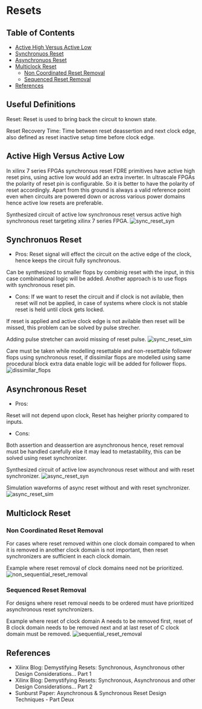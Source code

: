 # Resets

## Table of Contents

- [Active High Versus Active Low](#Active-High-Versus-Active-Low)
- [Synchronuos Reset](#Synchronuos_Reset)
- [Asynchronuos Reset](#Asynchronuos_Reset)
- [Multiclock Reset](#Multiclock_Reset)
  * [Non Coordinated Reset Removal](#Non_Coordinated_Reset_Removal)
  * [Sequenced Reset Removal](#Sequenced_Reset_Removal)
- [References](#References)

## Useful Definitions

Reset: Reset is used to bring back the circuit to known state.

Reset Recovery Time: Time between reset deassertion and next clock edge, also defined as reset inactive setup time before clock edge.

## Active High Versus Active Low 
In xilinx 7 series FPGAs synchronous reset FDRE primitives have active high reset pins, using active low would add an extra inverter. In ultrascale FPGAs the polarity of reset pin is configurable. So it is better to have the polarity of reset accordingly.
Apart from this ground is always a valid reference point even when circuits are powered down or across various power domains hence active low resets are preferable.

Synthesized circuit of active low synchronous reset versus active high synchronous reset targeting xilinx 7 series FPGA.
![sync_reset_syn](images/sync_reset_syn.png)

## Synchronuos Reset
* Pros: 
Reset signal will effect the circuit on the active edge of the clock, hence keeps the circuit fully synchronous.

Can be synthesized to smaller flops by combinig reset with the input, in this case combinational logic will be added. Another approach is to use flops with synchronous reset pin.

* Cons: 
If we want to reset the circuit and if clock is not avilable, then reset will not be applied, in case of systems where clock is not stable reset is held until clock gets locked. 

If reset is applied and active clock edge is not avilable then reset will be missed, this problem can be solved by pulse strecher.

Adding pulse stretcher can avoid missing of reset pulse.
![sync_reset_sim](images/sync_reset_sim.png)

Care must be taken while modelling resettable and non-resettable follower flops using synchronous reset, if dissimilar flops are modelled using same procedural block extra data enable logic will be added for follower flops.
![dissimilar_flops](images/dissimilar_flops.png)

## Asynchronous Reset

* Pros:

Reset will not depend upon clock, Reset has heigher priority compared to inputs.

* Cons:

Both assertion and deassertion are asynchronous hence, reset removal must be handled carefully else it may lead to metastability, this can be solved using reset synchronizer.

Synthesized circuit of active low asynchronous reset without and with reset synchronizer.
![async_reset_syn](images/async_reset_syn.png)

Simulation waveforms of async reset without and with reset synchronizer.
![async_reset_sim](images/async_reset_sim.png)

## Multiclock Reset

### Non Coordinated Reset Removal

For cases where reset removed within one clock domain compared to when it is removed in another clock domain is not important, then reset synchronizers are sufficient in each clock domain.

Example where reset removal of clock domains need not be prioritized.
![non_sequential_reset_removal](images/non_sequential_reset_removal.png)

### Sequenced Reset Removal

For designs where reset removal needs to be ordered must have prioritized asynchronous reset synchronizers.

Example where reset of clock domain A needs to be removed first, reset of B clock domain needs to be removed next and at last reset of C clock domain must be removed.
![sequential_reset_removal](images/sequential_reset_removal.png)

## References

* Xilinx Blog: Demystifying Resets: Synchronous, Asynchronous other Design Considerations... Part 1
* Xilinx Blog: Demystifying Resets: Synchronous, Asynchronous and other Design Considerations... Part 2
* Sunburst Paper: Asynchronous & Synchronous Reset Design Techniques - Part Deux
